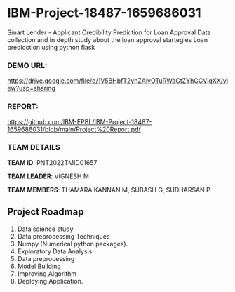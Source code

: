 # IBM-Project-18487-1659686031
Smart Lender - Applicant Credibility Prediction for Loan Approval
Data collection and in depth study about the loan approval startegies
Loan predicction using python flask

### DEMO URL: 
https://drive.google.com/file/d/1V5BHbfT2yhZAjvOTuRWaGtZYhGCVlqXX/view?usp=sharing

### REPORT:
https://github.com/IBM-EPBL/IBM-Project-18487-1659686031/blob/main/Project%20Report.pdf

### TEAM DETAILS
**TEAM ID**: PNT2022TMID01657

**TEAM LEADER**: VIGNESH M

**TEAM MEMBERS**: THAMARAIKANNAN M, SUBASH G, SUDHARSAN P

## Project Roadmap
1. Data science study 
2. Data preprocessing Techniques
3. Numpy (Numerical python packages).
4. Exploratory Data Analysis
5. Data preprocessing
6. Model Building
7. Improving Algorithm
8. Deploying Application.


